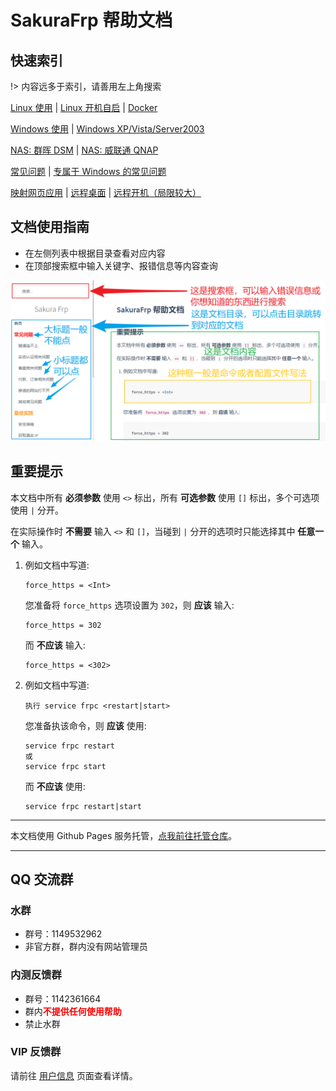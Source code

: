 # SakuraFrp 帮助文档

## 快速索引

!> 内容远多于索引，请善用左上角搜索

[Linux 使用](/frpc/usage/linux) | [Linux 开机自启](/frpc/service/systemd) | [Docker](/frpc/usage/docker)

[Windows 使用](/launcher/usage) | [Windows XP/Vista/Server2003](/geek#兼容性)

[NAS: 群晖 DSM](/app/syno) | [NAS: 威联通 QNAP](/app/qnap)

[常见问题](/faq) | [专属于 Windows 的常见问题](/launcher/faq)

[映射网页应用](/app/http) | [远程桌面](/app/rdp) | [远程开机（局限较大）](/app/wol)

## 文档使用指南

- 在左侧列表中根据目录查看对应内容
- 在顶部搜索框中输入关键字、报错信息等内容查询

![](_images/index-1.png)

## 重要提示

本文档中所有 **必须参数** 使用 `<>` 标出，所有 **可选参数** 使用 `[]` 标出，多个可选项使用 `|` 分开。

在实际操作时 **不需要** 输入 `<>` 和 `[]`，当碰到 `|` 分开的选项时只能选择其中 **任意一个** 输入。

1. 例如文档中写道:

   ```
   force_https = <Int>
   ```

   您准备将 `force_https` 选项设置为 `302`，则 **应该** 输入:

   ```
   force_https = 302
   ```

   而 **不应该** 输入:

   ```
   force_https = <302>
   ```

2. 例如文档中写道:

   ```
   执行 service frpc <restart|start>
   ```

   您准备执该命令，则 **应该** 使用:

   ```
   service frpc restart
   或
   service frpc start
   ```

   而 **不应该** 使用:

   ```
   service frpc restart|start
   ```

---

本文档使用 Github Pages 服务托管，[点我前往托管仓库](https://github.com/natfrp/wiki)。

---

## QQ 交流群

### 水群

- 群号：1149532962
- 非官方群，群内没有网站管理员

### 内测反馈群

- 群号：1142361664
- 群内<b style="color: red">不提供任何使用帮助</b>
- 禁止水群

### VIP 反馈群

请前往 [用户信息](https://www.natfrp.com/user/profile) 页面查看详情。
